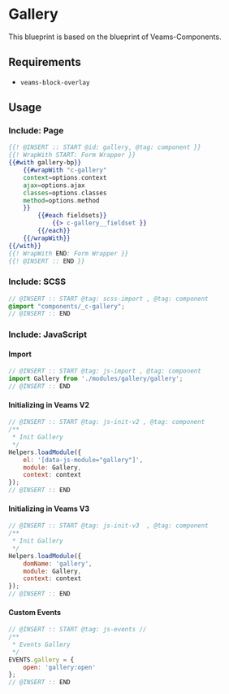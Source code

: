 # Gallery

This blueprint is based on the blueprint of Veams-Components.

## Requirements 
- `veams-block-overlay`

## Usage

### Include: Page

``` hbs
{{! @INSERT :: START @id: gallery, @tag: component }}
{{! WrapWith START: Form Wrapper }}
{{#with gallery-bp}}
	{{#wrapWith "c-gallery"
	context=options.context
	ajax=options.ajax
	classes=options.classes
	method=options.method
	}}
		{{#each fieldsets}}
			{{> c-gallery__fieldset }}
		{{/each}}
	{{/wrapWith}}
{{/with}}
{{! WrapWith END: Form Wrapper }}
{{! @INSERT :: END }}
```

### Include: SCSS

``` scss
// @INSERT :: START @tag: scss-import , @tag: component
@import "components/_c-gallery";
// @INSERT :: END
```

### Include: JavaScript

#### Import
``` js
// @INSERT :: START @tag: js-import , @tag: component
import Gallery from './modules/gallery/gallery';
// @INSERT :: END
```

#### Initializing in Veams V2
``` js
// @INSERT :: START @tag: js-init-v2 , @tag: component
/**
 * Init Gallery
 */
Helpers.loadModule({
	el: '[data-js-module="gallery"]',
	module: Gallery,
	context: context
});
// @INSERT :: END
```

#### Initializing in Veams V3
``` js
// @INSERT :: START @tag: js-init-v3  , @tag: component
/**
 * Init Gallery
 */
Helpers.loadModule({
	domName: 'gallery',
	module: Gallery,
	context: context
});
// @INSERT :: END
```

#### Custom Events
``` js
// @INSERT :: START @tag: js-events //
/**
 * Events Gallery
 */
EVENTS.gallery = {
	open: 'gallery:open'
};
// @INSERT :: END
```